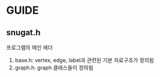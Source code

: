 # GUIDE
## snugat.h
프로그램의 메인 헤더
1. base.h: vertex, edge, label과 관련된 기본 자료구조가 정의됨
2. graph.h: graph 클래스들이 정의됨
